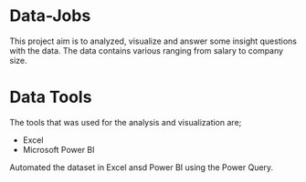 # Data-Jobs
This project aim is to analyzed, visualize and answer some insight questions with the data. The data contains various ranging from salary to company size.


# Data Tools
The tools that was used for the analysis and visualization are;
- Excel
- Microsoft Power BI

Automated the dataset in Excel ansd Power BI using the Power Query.

